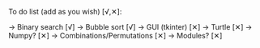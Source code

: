 To do list (add as you wish) [√,✕]:

→ Binary search             [√]
→ Bubble sort               [√]
→ GUI (tkinter)             [✕]
→ Turtle                    [✕]
→ Numpy?                    [✕]
→ Combinations/Permutations [✕]
→ Modules?                  [✕]
